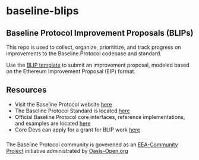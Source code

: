# baseline-blips
<h2>Baseline Protocol Improvement Proposals (BLIPs)</h2>

This repo is used to collect, organize, priorititize, and track progress on improvements to the Baseline Protocol codebase and standard.

Use the [BLIP template](https://github.com/eea-oasis/baseline-blips/blob/main/.github/ISSUE_TEMPLATE/blip-template.md) to submit an improvement proposal, modeled based on the Ethereum Improvement Proposal (EIP) format.

## Resources
* Visit the Baseline Protocol website [here](https://baseline-protocol.org)
* The Baseline Protocol Standard is located [here](https://github.com/eea-oasis/baseline-standard)
* Official Baseline Protocol core interfaces, reference implementations, and examples are located [here](https://github.com/eea-oasis/baseline)
* Core Devs can apply for a grant for BLIP work [here](https://github.com/eea-oasis/baseline-grants)

###
The Baseline Protocol community is goverened as an [EEA-Community Project](https://entethalliance.org/eeacommunityprojects/) initiative administrated by [Oasis-Open.org](https://oasis-open.org)
